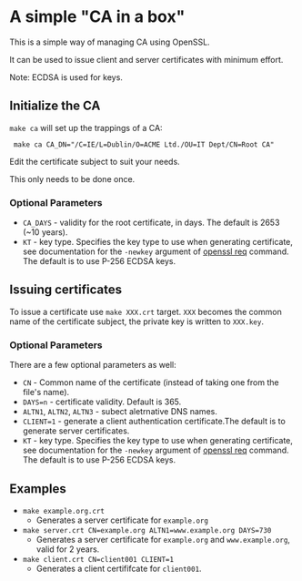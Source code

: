 # A simple "CA in a box"

This is a simple way of managing CA using OpenSSL.

It can be used to issue client and server certificates with minimum effort.

Note: ECDSA is used for keys.

## Initialize the CA

`make ca` will set up the trappings of a CA:

```
 make ca CA_DN="/C=IE/L=Dublin/O=ACME Ltd./OU=IT Dept/CN=Root CA"
```

Edit the certificate subject to suit your needs.

This only needs to be done once.

### Optional Parameters

 * `CA_DAYS` - validity for the root certificate, in days. The default is 2653 (~10 years).
 * `KT` - key type. Specifies the key type to use when generating certificate, see documentation for the `-newkey` argument of [openssl req](https://www.openssl.org/docs/manmaster/man1/req.html) command. The default is to use P-256 ECDSA keys.

## Issuing certificates

To issue a certificate use `make XXX.crt` target. `XXX` becomes the common name of the certificate subject, the private key is written to `XXX.key`.

### Optional Parameters

There are a few optional parameters as well:
 * `CN` - Common name of the certificate (instead of taking one from the file's name).
 * `DAYS=n` - certificate validity. Default is 365.
 * `ALTN1`, `ALTN2`, `ALTN3` - subect aletrnative DNS names.
 * `CLIENT=1` - generate a client authentication certificate.The default is to generate server certificates.
 * `KT` - key type. Specifies the key type to use when generating certificate, see documentation for the `-newkey` argument of [openssl req](https://www.openssl.org/docs/manmaster/man1/req.html) command. The default is to use P-256 ECDSA keys.

## Examples
 * `make example.org.crt`
   * Generates a server certificate for `example.org`
 * `make server.crt CN=example.org ALTN1=www.example.org DAYS=730`
   * Generates a server certificate for `example.org` and `www.example.org`, valid for 2 years.
 * `make client.crt CN=client001 CLIENT=1`
   * Generates a client certififcate for `client001`.
 ```
